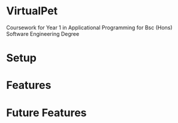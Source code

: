 # VirtualPet
Coursework for Year 1 in Applicational Programming for Bsc (Hons) Software Engineering Degree 

# Setup


# Features


# Future Features

